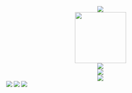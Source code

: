 <div align="center"> <img src="https://visitor-badge.glitch.me/badge?page_id=spatxos" /> </div>

<div align="center"> <img height="137px" src="https://github-readme-stats.vercel.app/api?username=spatxos&hide_title=true&hide_border=true&show_icons=trueline_height=21&text_color=000&icon_color=000&bg_color=0,ea6161,ffc64d,fffc4d,52fa5a&theme=graywhite" /> </div>
<div align="center"> <img src="https://github-readme-stats.vercel.app/api/top-langs/?username=spatxos&hide_title=true&hide_border=true&layout=compact&langs_count=6&text_color=000&icon_color=fff&bg_color=0,52fa5a,4dfcff,c64dff&theme=graywhite" /> 
</div>
<div align="center"> <img src="https://github-readme-streak-stats.herokuapp.com/?user=spatxos" /> </div>
<div align="center"> <img src="https://activity-graph.herokuapp.com/graph?username=spatxos&theme=xcode" /> </div>
<span > 
    <img src="https://img.shields.io/badge/-CSharp-E34F26?style=flat-square&logo=CSharp&logoColor=white" /> 
    <img src="https://img.shields.io/badge/-VUE-1572B6?style=flat-square&logo=vue" /> 
    <img src="https://img.shields.io/badge/-JavaScript-oringe?style=flat-square&logo=javascript" /> 
</span>

